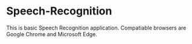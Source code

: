 # Speech-Recognition

This is basic Speech Recognition application.
Compatiable browsers are Google Chrome and Microsoft Edge.
